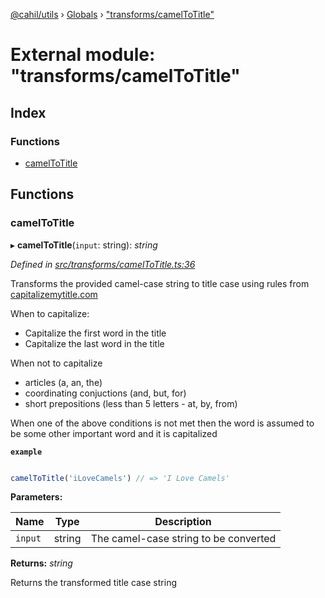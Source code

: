 [@cahil/utils](../README.md) › [Globals](../globals.md) › ["transforms/camelToTitle"](_transforms_cameltotitle_.md)

# External module: "transforms/camelToTitle"

## Index

### Functions

* [camelToTitle](_transforms_cameltotitle_.md#cameltotitle)

## Functions

###  camelToTitle

▸ **camelToTitle**(`input`: string): *string*

*Defined in [src/transforms/camelToTitle.ts:36](https://github.com/cahilfoley/utils/blob/22bd396/src/transforms/camelToTitle.ts#L36)*

Transforms the provided camel-case string to title case using rules from
[capitalizemytitle.com](https://capitalizemytitle.com/#)

When to capitalize:
- Capitalize the first word in the title
- Capitalize the last word in the title

When not to capitalize
- articles (a, an, the)
- coordinating conjuctions (and, but, for)
- short prepositions (less than 5 letters - at, by, from)

When one of the above conditions is not met then the word is assumed to be some other important word
and it is capitalized

**`example`** 
```typescript

camelToTitle('iLoveCamels') // => 'I Love Camels'
```

**Parameters:**

Name | Type | Description |
------ | ------ | ------ |
`input` | string | The camel-case string to be converted |

**Returns:** *string*

Returns the transformed title case string
